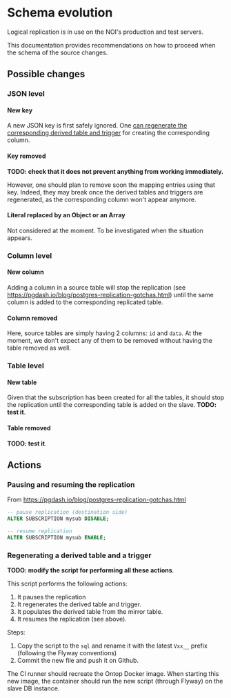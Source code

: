 # Schema evolution

Logical replication is in use on the NOI's production and test servers.

This documentation provides recommendations on how to proceed when the schema of the source changes. 

## Possible changes
### JSON level

#### New key
A new JSON key is first safely ignored. One [can regenerate the corresponding derived  table and trigger](#regenerating-a-derived-table-and-a-trigger) for creating the corresponding column.

#### Key removed
**TODO: check that it does not prevent anything from working immediately.**

However, one should plan to remove soon the mapping entries using that key. 
Indeed, they may break once the derived tables and triggers are regenerated, as the corresponding column won't appear anymore.

#### Literal replaced by an Object or an Array
Not considered at the moment. To be investigated when the situation appears.

### Column level

#### New column
Adding a column in a source table will stop the replication (see https://pgdash.io/blog/postgres-replication-gotchas.html)
until the same column is added to the corresponding replicated table.

#### Column removed
Here, source tables are simply having 2 columns: `id` and `data`. 
At the moment, we don't expect any of them to be removed without having the table removed as well.

### Table level

#### New table
Given that the subscription has been created for all the tables, it should stop the replication until the corresponding table is added on the slave. **TODO: test it**.

#### Table removed
**TODO: test it**.

## Actions

### Pausing and resuming the replication
From https://pgdash.io/blog/postgres-replication-gotchas.html
```sql
-- pause replication (destination side)
ALTER SUBSCRIPTION mysub DISABLE;

-- resume replication
ALTER SUBSCRIPTION mysub ENABLE;
```

### Regenerating a derived table and a trigger

**TODO: modify the script for performing all these actions**.

This script performs the following actions:
1. It pauses the replication
2. It regenerates the derived table and trigger.
3. It populates the derived table from the mirror table.
4. It resumes the replication (see above).

Steps:
 1. Copy the script to the `sql` and rename it with the latest `Vxx__` prefix (following the Flyway conventions)
 2. Commit the new file and push it on Github.
 
 The CI runner should recreate the Ontop Docker image. When starting this new image, the container should run the new script (through Flyway) on the slave DB instance.
